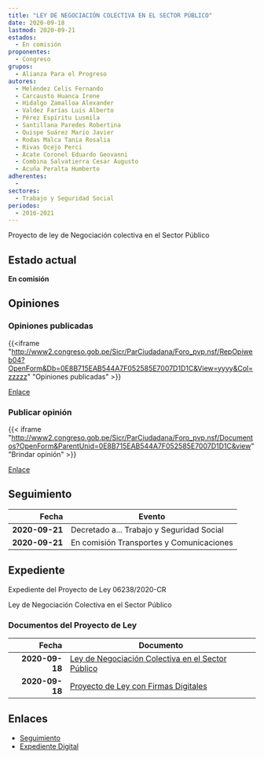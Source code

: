 ```yaml
---
title: "LEY DE NEGOCIACIÓN COLECTIVA EN EL SECTOR PÚBLICO"
date: 2020-09-18
lastmod: 2020-09-21
estados: 
  - En comisión
proponentes: 
  - Congreso
grupos: 
  - Alianza Para el Progreso
autores: 
  - Meléndez Celis Fernando
  - Carcausto Huanca Irene
  - Hidalgo Zamalloa Alexander
  - Valdez Farías Luis Alberto
  - Pérez Espíritu Lusmila
  - Santillana Paredes Robertina
  - Quispe Suárez Mario Javier
  - Rodas Malca Tania Rosalia
  - Rivas Ocejo Perci
  - Acate Coronel Eduardo Geovanni
  - Combina Salvatierra Cesar Augusto
  - Acuña Peralta Humberto
adherentes: 
  - 
sectores: 
  - Trabajo y Seguridad Social
periodos: 
  - 2016-2021
---
```


Proyecto de ley de Negociación colectiva en el Sector Público


## Estado actual

**En comisión**

## Opiniones

### Opiniones publicadas

{{<iframe "http://www2.congreso.gob.pe/Sicr/ParCiudadana/Foro_pvp.nsf/RepOpiweb04?OpenForm&Db=0E8B715EAB544A7F052585E7007D1D1C&View=yyyy&Col=zzzzz" "Opiniones publicadas" >}}

[Enlace](http://www2.congreso.gob.pe/Sicr/ParCiudadana/Foro_pvp.nsf/RepOpiweb04?OpenForm&Db=0E8B715EAB544A7F052585E7007D1D1C&View=yyyy&Col=zzzzz)
### Publicar opinión

{{< iframe "http://www2.congreso.gob.pe/Sicr/ParCiudadana/Foro_pvp.nsf/Documentos?OpenForm&ParentUnid=0E8B715EAB544A7F052585E7007D1D1C&view" "Brindar opinión" >}}

[Enlace](http://www2.congreso.gob.pe/Sicr/ParCiudadana/Foro_pvp.nsf/Documentos?OpenForm&ParentUnid=0E8B715EAB544A7F052585E7007D1D1C&view)

## Seguimiento

| Fecha | Evento |
|------:|--------|
| **2020-09-21** | Decretado a... Trabajo y Seguridad Social|
| **2020-09-21** | En comisión Transportes y Comunicaciones|


## Expediente

Expediente del Proyecto de Ley 06238/2020-CR

Ley de Negociación Colectiva en el Sector Público


### Documentos del Proyecto de Ley

| Fecha | Documento |
|------:|--------|
| **2020-09-18** | [Ley de Negociación Colectiva en el Sector Público](http://www.leyes.congreso.gob.pe/Documentos/2016_2021/Proyectos_de_Ley_y_de_Resoluciones_Legislativas/PL06238-20200918.pdf) |
| **2020-09-18** | [Proyecto de Ley con Firmas Digitales](http://www.leyes.congreso.gob.pe/Documentos/2016_2021/Proyectos_de_Ley_y_de_Resoluciones_Legislativas/Proyectos_Firmas_digitales/PL06238.pdf) |

## Enlaces 

- [Seguimiento](http://www2.congreso.gob.pe/Sicr/TraDocEstProc/CLProLey2016.nsf/f7fff46988ca05b1052578e100829cc7/888a042ca7b1c3ec052585e7007fff76?OpenDocument)
- [Expediente Digital](http://www2.congreso.gob.pe/Sicr/TraDocEstProc/CLProLey2016.nsf/f7fff46988ca05b1052578e100829cc7/888a042ca7b1c3ec052585e7007fff76?OpenDocument&Click=05257FB7005EB655.eb71d0cf91d8294e05256cdf006b5706/$Body/0.1C6C)
